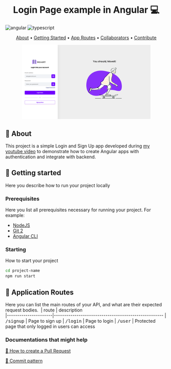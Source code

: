 [TYPESCRIPT__BADGE]: https://img.shields.io/badge/typescript-D4FAFF?style=for-the-badge&logo=typescript
[ANGULAR__BADGE]: https://img.shields.io/badge/Angular-red?style=for-the-badge&logo=angular

<h1 align="center" style="font-weight: bold;">Login Page example in Angular 💻</h1>

![angular][ANGULAR__BADGE]
![typescript][TYPESCRIPT__BADGE]

<p align="center">
 <a href="#about">About</a> • 
 <a href="#started">Getting Started</a> • 
  <a href="#started">App Routes</a> • 
  <a href="#colab">Collaborators</a> •
 <a href="#contribute">Contribute</a>
</p>


<p align="center">
    <img src="./.github/login.png" alt="Image Example" width="400px">
</p>

<h2 id="started">📌 About</h2>

This project is a simple Login and Sign Up app developed during [my youtube video](https://youtu.be/6qbuuPM_de4) to demonstrate how to create  Angular apps with authentication and integrate with backend.

<h2 id="started">🚀 Getting started</h2>

Here you describe how to run your project locally

<h3>Prerequisites</h3>

Here you list all prerequisites necessary for running your project. For example:

- [NodeJS](https://github.com/)
- [Git 2](https://github.com)
- [Angular CLI](https://angular.io/cli)


<h3>Starting</h3>

How to start your project

```bash
cd project-name
npm run start
```

<h2 id="routes">📍 Application Routes</h2>

Here you can list the main routes of your API, and what are their expected request bodies.
​
| route               | description                                          
|----------------------|-----------------------------------------------------
| <kbd>/signup</kbd>     | Page to sign up
| <kbd>/login</kbd>     | Page to login
| <kbd>/user</kbd>     | Protected page that only logged in users can access


<h3>Documentations that might help</h3>

[📝 How to create a Pull Request](https://www.atlassian.com/br/git/tutorials/making-a-pull-request)

[💾 Commit pattern](https://gist.github.com/joshbuchea/6f47e86d2510bce28f8e7f42ae84c716)